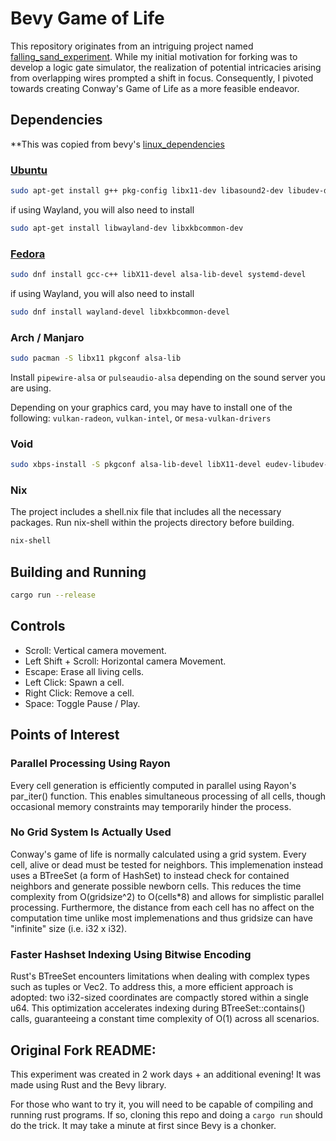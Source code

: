 # Bevy Game of Life 
This repository originates from an intriguing project named
[falling_sand_experiment](https://github.com/dfebs/falling_sand_experiment).
While my initial motivation for forking was to develop a logic gate simulator,
the realization of potential intricacies arising from overlapping wires
prompted a shift in focus. Consequently, I pivoted towards creating Conway's
Game of Life as a more feasible endeavor. 

## Dependencies
**This was copied from bevy's [linux_dependencies](https://github.com/bevyengine/bevy/blob/main/docs/linux_dependencies.md)

### [Ubuntu](https://ubuntu.com/)

```bash
sudo apt-get install g++ pkg-config libx11-dev libasound2-dev libudev-dev
```

if using Wayland, you will also need to install

```bash
sudo apt-get install libwayland-dev libxkbcommon-dev
```
### [Fedora](https://getfedora.org/)

```bash
sudo dnf install gcc-c++ libX11-devel alsa-lib-devel systemd-devel
```

if using Wayland, you will also need to install

```bash
sudo dnf install wayland-devel libxkbcommon-devel
```
### Arch / Manjaro

```bash
sudo pacman -S libx11 pkgconf alsa-lib
```

Install `pipewire-alsa` or `pulseaudio-alsa` depending on the sound server you are using.

Depending on your graphics card, you may have to install one of the following:
`vulkan-radeon`, `vulkan-intel`, or `mesa-vulkan-drivers`

### Void

```bash
sudo xbps-install -S pkgconf alsa-lib-devel libX11-devel eudev-libudev-devel
```

### Nix
The project includes a shell.nix file that includes all the necessary packages.
Run nix-shell within the projects directory before building.

```bash
nix-shell
```


## Building and Running

```bash
cargo run --release
```

## Controls
- Scroll: Vertical camera movement.
- Left Shift + Scroll: Horizontal camera Movement.
- Escape: Erase all living cells.
- Left Click: Spawn a cell.
- Right Click: Remove a cell.
- Space: Toggle Pause / Play.

## Points of Interest

### Parallel Processing Using Rayon

Every cell generation is efficiently computed in parallel using Rayon's
par_iter() function. This enables simultaneous processing of all cells, though
occasional memory constraints may temporarily hinder the process. 

### No Grid System Is Actually Used

Conway's game of life is normally calculated using a grid system. Every cell, alive
or dead must be tested for neighbors. This implemenation instead uses a BTreeSet (a form of HashSet)
to instead check for contained neighbors and generate possible newborn cells. This
reduces the time complexity from O(gridsize^2) to O(cells*8) and allows for 
simplistic parallel processing. Furthermore, the distance from each cell has no
affect on the computation time unlike most implemenations and thus gridsize
can have "infinite" size (i.e. i32 x i32).

### Faster Hashset Indexing Using Bitwise Encoding

Rust's BTreeSet encounters limitations when dealing with complex types such as
tuples or Vec2. To address this, a more efficient approach is adopted: two
i32-sized coordinates are compactly stored within a single u64. This
optimization accelerates indexing during BTreeSet::contains() calls,
guaranteeing a constant time complexity of O(1) across all scenarios.

## Original Fork README: 

This experiment was created in 2 work days + an additional evening! It was made
using Rust and the Bevy library.

For those who want to try it, you will need to be capable of compiling and
running rust programs. If so, cloning this repo and doing a `cargo run` should
do the trick. It may take a minute at first since Bevy is a chonker. 
